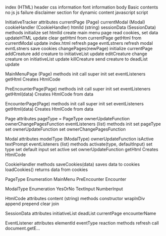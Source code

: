index (HTML)
  header
    css information
    font information
  body
    Basic contents no js
    js failure disclaimer
    section for dynamic content
    javascript script

InitiativeTracker
  attributes
    currentPage (Page)
    currentModal (Modal)
    cookieHandler (CookieHandler)
    htmlId (string)
    sessionData (SessionData)
  methods
    initialize
      set htmlId
      create main menu page
      read cookies, set data
      updateHTML
    update
      clear
      getHtml from currentPage
      getHtml from currentModal
      update index.html
      refresh page evntLstners
      refresh modal evntLstners
      save cookies
    changePages(newPage)
      initialize currentPage
    addCreature
      add creature to initiativeList
      update
    editCreature
      change creature on initiativeList
      update
    killCreature
      send creature to deadList
      update




MainMenuPage (Page)
  methods
    init
      call super init
      set eventListeners
    getHtml
      Creates HtmlCode

PreEncounterPage(Page)
  methods
    init
      call super init
      set eventListeners
    getHtml(data)
      Creates HtmlCode from data

EncounterPage(Page)
  methods
    init
      call super init
      set eventListeners
    getHtml(data)
      Creates HtmlCode from data

Page
  attributes
    pageType = PageType
    ownerUpdateFunction
    ownerChangePagesFunction
    eventListeners (list)
  methods
    init
      set pageType
      set ownerUpdateFunction
      set ownerChangePagesFunction


Modal
  attributes
    modelType (ModalType)
    ownerUpdateFunction
    isActive
    textPrompt
    eventListeners (list)
  methods
    activate(type, defaultInput)
      set type
      set default input
      set active
      set ownerUpdateFunction
    getHtml
      Creates HtmlCode

CookieHandler
  methods
    saveCookies(data)
      saves data to cookies
    loadCookies()
      returns data from cookies

PageType
  Enumeration
    MainMenu
    PreEncounter
    Encounter

ModalType
  Enumeration
    YesOrNo
    TextInput
    NumberInput

HtmlCode
  attributes
    content (string)
  methods
    constructor
    wrapInDiv
    append
    prepend
    clear
    join

SessionData
  attributes
    initiativeList
    deadList
    currentPage
    encounterName

EventListener
  attributes
    elementId
    eventType
    reaction
  methods
    refresh
      call document.getE...